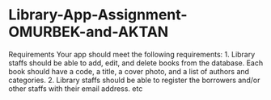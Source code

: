 # Library-App-Assignment-OMURBEK-and-AKTAN
Requirements Your app should meet the following requirements: 1. Library staffs should be able to add, edit, and delete books from the database. Each book should have a code, a title, a cover photo, and a list of authors and categories. 2. Library staffs should be able to register the borrowers and/or other staffs with their email address. etc
